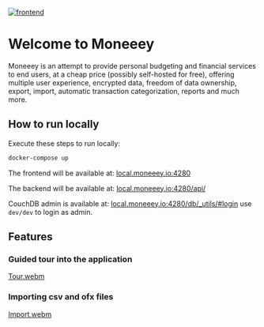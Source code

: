 [![frontend](https://github.com/moneeey/moneeey/actions/workflows/CI.yaml/badge.svg)](https://github.com/moneeey/moneeey/actions/workflows/CI.yaml)

# Welcome to Moneeey

Moneeey is an attempt to provide personal budgeting and financial services to
end users, at a cheap price (possibly self-hosted for free), offering multiple
user experience, encrypted data, freedom of data ownership, export, import,
automatic transaction categorization, reports and much more.

## How to run locally

Execute these steps to run locally:

```bash
docker-compose up
```

The frontend will be available at: [local.moneeey.io:4280](<http://local.moneeey.io:4280>)

The backend will be available at: [local.moneeey.io:4280/api/](<http://local.moneeey.io:4280/api/>)

CouchDB admin is available at: [local.moneeey.io:4280/db/_utils/#login](<http://local.moneeey.io:4280/db/_utils/#login>)
use `dev/dev` to login as admin.

## Features

### Guided tour into the application
[Tour.webm](https://github.com/user-attachments/assets/e6fd3ee7-e9b6-47f2-82a6-c44a4fc5c56b)

### Importing csv and ofx files
[Import.webm](https://github.com/user-attachments/assets/d361ddad-1068-4157-99ee-6e6d56e89ff8)

